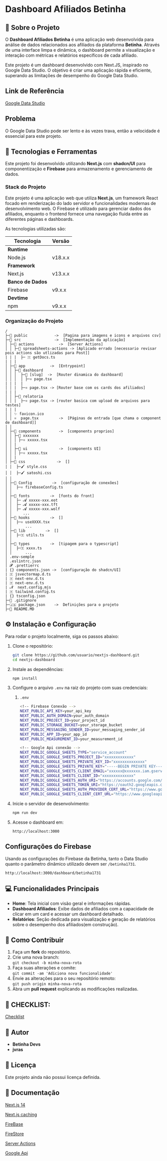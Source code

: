 # Dashboard Afiliados Betinha

## 📖 Sobre o Projeto

O **Dashboard Afiliados Betinha** é uma aplicação web desenvolvida para análise de dados relacionados aos afiliados da plataforma **Betinha**. Através de uma interface limpa e dinâmica, o dashboard permite a visualização e interação com métricas e relatórios específicos de cada afiliado.

Este projeto é um dashboard desenvolvido com Next.JS, inspirado no Google Data Studio. O objetivo é criar uma aplicação rápida e eficiente, superando as limitações de desempenho do Google Data Studio.

## Link de Referência

[Google Data Studio](https://lookerstudio.google.com/u/0/reporting/bf4f21cf-438e-4ba6-baf8-53daa70d2e57/page/tUbQE)

## Problema

O Google Data Studio pode ser lento e às vezes trava, então a velocidade é essencial para este projeto.

## 🚀 Tecnologias e Ferramentas

Este projeto foi desenvolvido utilizando **Next.js** com **shadcn/UI** para componentização e **Firebase** para armazenamento e gerenciamento de dados.

### Stack do Projeto

Este projeto é uma aplicação web que utiliza **Next.js**, um framework React focado em renderização do lado servidor e funcionalidades modernas de desenvolvimento web. O Firebase é utilizado para gerenciar dados dos afiliados, enquanto o frontend fornece uma navegação fluida entre as diferentes páginas e dashboards.

As tecnologias utilizadas são:

| **Tecnologia**        | **Versão**       |
|-----------------------|------------------|
| **Runtime**           |                  |
| Node.js               | v18.x.x          |
| **Framework**         |                  |
| Next.js               | v13.x.x          |
| **Banco de Dados**    |                  |
| Firebase              | v9.x.x           |
| **Devtime**           |                  |
| npm                   | v9.x.x           |

### Organização do Projeto
```
/
├─📁 public            ->  [Pagina para imagens e icons e arquivos csv]
├─📁 src               ->  [Implementação da aplicação]
│ ├─📁 actions           ->  [Server Actions]
│ │ ├─📁 spreadsheets-actions -> [Aplicado errado [necessario revisar pois actions são utlizadas para Post]]
| | |  ├─ 🇹 getDocs.ts
| | |
│ ├─📁 app           ->  [Entrypoint]
│ │ ├─📁 dashboard
│ │ │  ├─📁 [slug]  ->  [Router dinamica do dashboard]
│ │ │  │ ├─⚛ page.tsx
| | |  | 
│ │ |  ├─⚛ page.tsx -> [Router base com os cards dos afiliados]
| | |  
│ │ ├─📁 relatoria 
│ │ |  ├─⚛ page.tsx -> [router basica com upload de arquivos para testes]
| | |  
│ │ ✨ favicon.ico
│ │ ⚛  page.tsx         ->  [Páginas de entrada [que chama o component de dashboard]] 
│ │ 
│ ├─📁 components        ->  [components proprios]
│ │ ├─📁 xxxxxxx
│ │ │ ├─⚛ xxxxx.tsx
│ │ | 
│ │ ├─📁 ui              ->  [components UI]
│ │ │ ├─⚛ xxxxx.tsx
│ │ |
│ ├─📁 css              ->  []
│ │  ├─🖌️ style.css
│ │  ├─🖌️ satoshi.css
│ │  
│ ├─📁 Config         ->  [configuração de conexões]
│ │  ├─⚛ firebaseConfig.ts
│ │
│ ├─📁 fonts         ->  [fonts do front]
│ │  ├─ 𝓐 xxxxx-xxx.eot
│ │  ├─ 𝓐 xxxxx-xxx.tft
│ │  ├─ 𝓐 xxxxx-xxx.wolf
│ │     ...
│ ├─📁 hooks         ->  []
│ │  ├─⚛ useXXXX.tsx
│ │      ...
│ ├─📁 lib         ->  []
│ │  ├─🇹 utils.ts
│ │
│ ├─📁 types         ->  [tipagem para o typescript]
│ │  ├─🇹 xxxx.ts
│ │      ...
│ .env-semple
│ .eslintrc.json
│ 𝓟 .prettierrc
| {} components.json ->  [configuração do shadcn/UI]
| 🇹 jsvectormap.d.ts
| 🇹 next-env.d.ts
| 🇹 next-env.d.ts
| 𝓝  next.config.mjs
| 🇹 tailwind.config.ts
| {} tsconfig.json
├─📄 .gitignore
├─🇯‌🇸‌ package.json    ->  Definições para o projeto
├─📄 README.MD
```

## ⚙️ Instalação e Configuração

Para rodar o projeto localmente, siga os passos abaixo:

1. Clone o repositório:

   ```bash
   git clone https://github.com/usuario/nextjs-dashboard.git
   cd nextjs-dashboard
   ```

2. Instale as dependências:

   ```bash
   npm install
   ```

3. Configure o arquivo `.env` na raiz do projeto com suas credenciais:

   1. `.env`
      ```bash
      <!-- Firebase Conexão -->
      NEXT_PUBLIC_API_KEY=your_api_key
      NEXT_PUBLIC_AUTH_DOMAIN=your_auth_domain
      NEXT_PUBLIC_PROJECT_ID=your_project_id
      NEXT_PUBLIC_STORAGE_BUCKET=your_storage_bucket
      NEXT_PUBLIC_MESSAGING_SENDER_ID=your_messaging_sender_id
      NEXT_PUBLIC_APP_ID=your_app_id
      NEXT_PUBLIC_MEASUREMENT_ID=your_measurement_id

      <!-- Google Api conexão -->
      NEXT_PUBLIC_GOOGLE_SHEETS_TYPE="service_account"
      NEXT_PUBLIC_GOOGLE_SHEETS_PROJECT_ID="xxxxxxxxxxxxx"
      NEXT_PUBLIC_GOOGLE_SHEETS_PRIVATE_KEY_ID="xxxxxxxxxxxxxx"
      NEXT_PUBLIC_GOOGLE_SHEETS_PRIVATE_KEY="-----BEGIN PRIVATE KEY-----\nxxxxxxxxxx\n-----END PRIVATE KEY-----\n"
      NEXT_PUBLIC_GOOGLE_SHEETS_CLIENT_EMAIL="xxxxxx@xxxxxxx.iam.gserviceaccount.com"
      NEXT_PUBLIC_GOOGLE_SHEETS_CLIENT_ID="xxxxxxxxxxxxxx"
      NEXT_PUBLIC_GOOGLE_SHEETS_AUTH_URI="https://accounts.google.com/o/oauth2/auth"
      NEXT_PUBLIC_GOOGLE_SHEETS_TOKEN_URI="https://oauth2.googleapis.com/token"
      NEXT_PUBLIC_GOOGLE_SHEETS_AUTH_PROVIDER_CERT_URL="https://www.googleapis.com/oauth2/v1/certs"
      NEXT_PUBLIC_GOOGLE_SHEETS_CLIENT_CERT_URL="https://www.googleapis.com/robot/v1/metadata/x509/testing-spreadsheets%40betinha-testing.iam.gserviceaccount.com"
      ```

4. Inicie o servidor de desenvolvimento:

   ```bash
   npm run dev
   ```

5. Acesse o dashboard em:

   ```
   http://localhost:3000
   ```

## Configurações do Firebase

Usando as configurações do Firebase da Betinha, tanto o Data Studio quanto o parâmetro dinâmico utilizado devem ser `/betinha1731`.

   ```
   http://localhost:3000/dashboard/betinha1731
   ```


## 💻 Funcionalidades Principais

- **Home**: Tela inicial com visão geral e informações rápidas.
- **Dashboard Afiliados**: Exibe dados de afiliados com a capacidade de clicar em um card e acessar um dashboard detalhado.
- **Relatórios**: Seção dedicada para visualização e geração de relatórios sobre o desempenho dos afiliados(em construção).

## 🔧 Como Contribuir

1. Faça um **fork** do repositório.
2. Crie uma nova branch:  
   `git checkout -b minha-nova-rota`
3. Faça suas alterações e comite:  
   `git commit -am 'Adiciona nova funcionalidade'`
4. Envie as alterações para o seu repositório remoto:  
   `git push origin minha-nova-rota`
5. Abra um **pull request** explicando as modificações realizadas.

## 📝 CHECKLIST:

[Checklist](docs\CHECKLIST.MD)

## 📝 Autor

- **Betinha Devs**
- **jvras**

## 📜 Licença

Este projeto ainda não possui licença definida.

## 📖 Documentação

[Next.js 14](https://nextjs.org/docs/14/getting-started)

[Next.js caching](https://nextjs.org/docs/app/building-your-application/caching)

[FireBase](https://firebase.google.com/docs)

[FireStore](https://firebase.google.com/docs/firestore)

[Server Actions](https://react.dev/reference/rsc/server-actions)

[Google Api](https://theoephraim.github.io/node-google-spreadsheet/#/)

